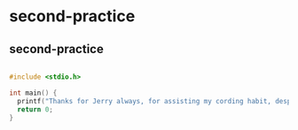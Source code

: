 # second-practice

## second-practice

```c

#include <stdio.h>

int main() {
  printf("Thanks for Jerry always, for assisting my cording habit, despite his hard work schedule. ");
  return 0;
}

```
